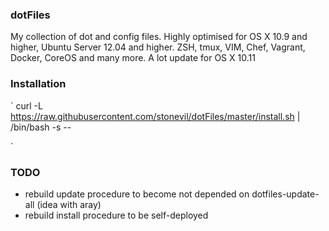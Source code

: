 ### dotFiles

My collection of dot and config files. Highly optimised for OS X 10.9 and higher, Ubuntu Server 12.04 and higher. ZSH, tmux, VIM, Chef, Vagrant, Docker, CoreOS and many more.
A lot update for OS X 10.11

### Installation

`
curl -L https://raw.githubusercontent.com/stonevil/dotFiles/master/install.sh | /bin/bash -s --

`

### TODO

* rebuild update procedure to become not depended on dotfiles-update-all (idea with aray)
* rebuild install procedure to be self-deployed
